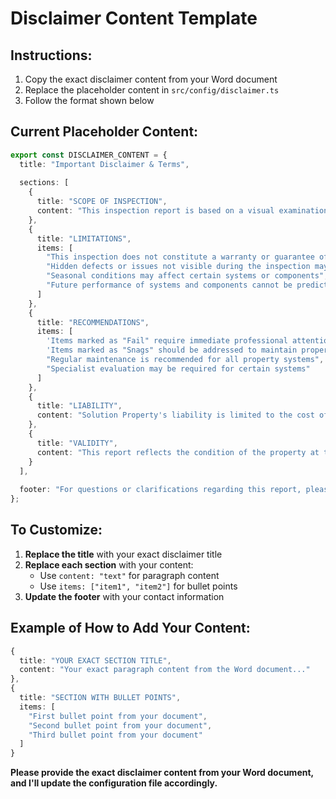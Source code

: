 # Disclaimer Content Template

## Instructions:
1. Copy the exact disclaimer content from your Word document
2. Replace the placeholder content in `src/config/disclaimer.ts`
3. Follow the format shown below

## Current Placeholder Content:
```typescript
export const DISCLAIMER_CONTENT = {
  title: "Important Disclaimer & Terms",
  
  sections: [
    {
      title: "SCOPE OF INSPECTION",
      content: "This inspection report is based on a visual examination of the accessible areas of the property conducted on the date specified. The inspection does not include destructive testing or the examination of concealed or inaccessible areas."
    },
    {
      title: "LIMITATIONS", 
      items: [
        "This inspection does not constitute a warranty or guarantee of the property's condition",
        "Hidden defects or issues not visible during the inspection may exist",
        "Seasonal conditions may affect certain systems or components",
        "Future performance of systems and components cannot be predicted"
      ]
    },
    {
      title: "RECOMMENDATIONS",
      items: [
        'Items marked as "Fail" require immediate professional attention',
        'Items marked as "Snags" should be addressed to maintain property condition',
        "Regular maintenance is recommended for all property systems",
        "Specialist evaluation may be required for certain systems"
      ]
    },
    {
      title: "LIABILITY",
      content: "Solution Property's liability is limited to the cost of this inspection. We recommend obtaining specialist advice for any concerns raised in this report. This report is confidential and intended solely for the use of the client named herein."
    },
    {
      title: "VALIDITY",
      content: "This report reflects the condition of the property at the time of inspection and is valid for 30 days from the inspection date. Property conditions may change over time."
    }
  ],
  
  footer: "For questions or clarifications regarding this report, please contact Solution Property."
};
```

## To Customize:
1. **Replace the title** with your exact disclaimer title
2. **Replace each section** with your content:
   - Use `content: "text"` for paragraph content
   - Use `items: ["item1", "item2"]` for bullet points
3. **Update the footer** with your contact information

## Example of How to Add Your Content:
```typescript
{
  title: "YOUR EXACT SECTION TITLE",
  content: "Your exact paragraph content from the Word document..."
},
{
  title: "SECTION WITH BULLET POINTS", 
  items: [
    "First bullet point from your document",
    "Second bullet point from your document",
    "Third bullet point from your document"
  ]
}
```

**Please provide the exact disclaimer content from your Word document, and I'll update the configuration file accordingly.**